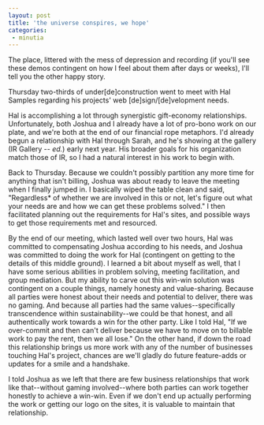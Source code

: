 ```yaml
---
layout: post
title: 'the universe conspires, we hope'
categories:
 - minutia
---
```


The place, littered with the mess of depression and recording (if you'll see these demos contingent on how I feel about them after days or weeks), I'll tell you the other happy story.

Thursday two-thirds of under[de]construction went to meet with Hal Samples regarding his projects' web [de]sign/[de]velopment needs.

Hal is accomplishing a lot through synergistic gift-economy relationships. Unfortunately, both Joshua and I already have a lot of pro-bono work on our plate, and we're both at the end of our financial rope metaphors. I'd already begun a relationship with Hal through Sarah, and he's showing at the gallery (IR Gallery -- _ed._) early next year. His broader goals for his organization match those of IR, so I had a natural interest in his work to begin with.

Back to Thursday. Because we couldn't possibly partition any more time for anything that isn't billing, Joshua was about ready to leave the meeting when I finally jumped in. I basically wiped the table clean and said, "Regardless* of whether we are involved in this or not, let's figure out what your needs are and how we can get these problems solved." I then facilitated planning out the requirements for Hal's sites, and possible ways to get those requirements met and resourced.

By the end of our meeting, which lasted well over two hours, Hal was committed to compensating Joshua according to his needs, and Joshua was committed to doing the work for Hal (contingent on getting to the details of this middle ground). I learned a bit about myself as well, that I have some serious abilities in problem solving, meeting facilitation, and group mediation. But my ability to carve out this win-win solution was contingent on a couple things, namely honesty and value-sharing. Because all parties were honest about their needs and potential to deliver, there was no gaming. And because all parties had the same values--specifically transcendence within sustainability--we could be that honest, and all authentically work towards a win for the other party. Like I told Hal, "If we over-commit and then can't deliver because we have to move on to billable work to pay the rent, then we all lose." On the other hand, if down the road this relationship brings us more work with any of the number of businesses touching Hal's project, chances are we'll gladly do future feature-adds or updates for a smile and a handshake.

I told Joshua as we left that there are few business relationships that work like that--without gaming involved--where both parties can work together honestly to achieve a win-win. Even if we don't end up actually performing the work or getting our logo on the sites, it is valuable to maintain that relationship.
